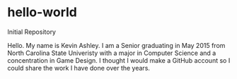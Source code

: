 # hello-world
Initial Repository

Hello. My name is Kevin Ashley. I am a Senior graduating in May 2015 from North Carolina State Univeristy with a major in Computer Science and a concentration in Game Design.  I thought I would make a GitHub account so I could share the work I have done over the years.
